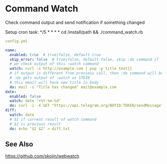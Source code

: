 # Command Watch

Check command output and send notification if something changed

Setup cron task: */5 * * * * cd /install/path && ./command_watch.rb

```yaml
config.yml

name:
  enabled: true  # true|false, default true
  skip_error: false  # true|false, default false, skip :do command if :watch command return non zero code, useful if curl sometimes return bad code
  # we check output of this :watch command
  watch: curl -s http://example.com | pup -p title text{}
  # if output is different from previous call, then :do command will be called
  # :do gets output of :watch as STDIN
  # this email will have new title in body
  do: mail -s "Title has changed" mail@example.com
date:
  enabled: false
  watch: date "+%Y-%m-%d"
  do: curl -i -X GET "https://api.telegram.org/BOTID:TOKEN/sendMessage" -F "chat_id=CHAT_ID" -F "text=new day $1"
diff:
  watch: date
  # $1 if current result of watch command
  # $2 is previous result
  do: echo "$1 $2" > diff.txt

```

## See Also
https://github.com/skojin/webwatch

